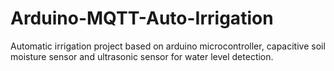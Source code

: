 # Arduino-MQTT-Auto-Irrigation
Automatic irrigation project based on arduino microcontroller, capacitive soil moisture sensor and ultrasonic sensor for water level detection.
